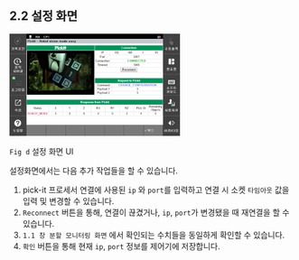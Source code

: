 ﻿## 2.2 설정 화면  


<img src = "../../_assets/03_setup_ui.png" width="60%">  

`Fig d` 설정 화면 UI


설정화면에서는 다음 추가 작업들을 할 수 있습니다.  
1. pick-it 프로세서 연결에 사용된 `ip` 와 `port`를 입력하고 연결 시 소켓 `타임아웃` 값을 입력 및 변경할 수 있습니다.
2. `Reconnect` 버튼을 통해, 연결이 끊겼거나, `ip`, `port`가 변경됐을 때 재연결을 할 수 있습니다.
3. `1.1 창 분할 모니터링 화면` 에서 확인되는 수치들을 동일하게 확인할 수 있습니다.
4. `확인` 버튼을 통해 현재 `ip`, `port` 정보를 제어기에 저장합니다.  